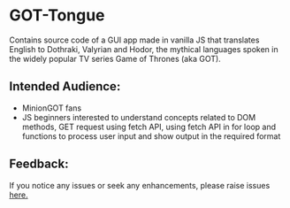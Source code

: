 # GOT-Tongue
Contains source code of a GUI app made in vanilla JS that translates English to Dothraki, Valyrian and Hodor, the mythical languages spoken in the widely popular TV series Game of Thrones (aka GOT).

## Intended Audience:
* MinionGOT fans
* JS beginners interested to understand concepts related to DOM methods, GET request using fetch API, using fetch API in for loop and functions to process user input and show output in the required format

## Feedback:
If you notice any issues or seek any enhancements, please raise issues [here.](https://github.com/preethiganeshan-dev/GOT-Tongue/issues)